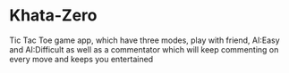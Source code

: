 # Khata-Zero
Tic Tac Toe game app, which have three modes, play with friend, AI:Easy and AI:Difficult as well as a commentator which will keep commenting on every move and keeps you entertained
